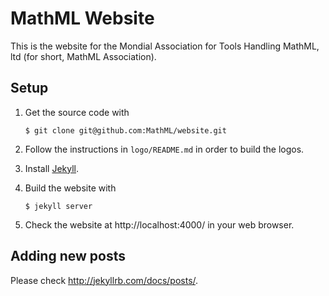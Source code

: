 # MathML Website

This is the website for
the Mondial Association for Tools Handling MathML, ltd
(for short, MathML Association).

## Setup

1.  Get the source code with

    ~~~
    $ git clone git@github.com:MathML/website.git
    ~~~

2.  Follow the instructions in `logo/README.md` in order to build the logos.

3.  Install [Jekyll](http://jekyllrb.com/).

4.  Build the website with


    ~~~
    $ jekyll server
    ~~~

5.  Check the website at http://localhost:4000/ in your web browser.

## Adding new posts

Please check http://jekyllrb.com/docs/posts/.
